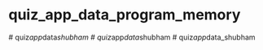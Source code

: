 # quiz_app_data_program_memory
#   q u i z _ a p p _ d a t a _ s h u b h a m  
 #   q u i z _ a p p _ d a t a _ s h u b h a m  
 #   q u i z _ a p p _ d a t a _ s h u b h a m  
 